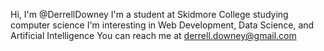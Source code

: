Hi, I'm @DerrellDowney
I'm a student at Skidmore College studying computer science
I'm interesting in Web Development, Data Science, and Artificial Intelligence
You can reach me at derrell.downey@gmail.com


